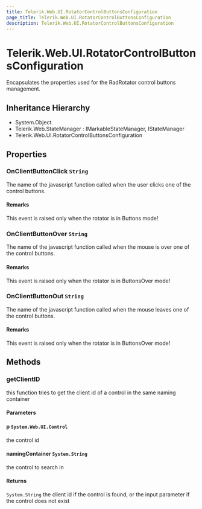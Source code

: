 ```yaml
---
title: Telerik.Web.UI.RotatorControlButtonsConfiguration
page_title: Telerik.Web.UI.RotatorControlButtonsConfiguration
description: Telerik.Web.UI.RotatorControlButtonsConfiguration
---
```


# Telerik.Web.UI.RotatorControlButtonsConfiguration

Encapsulates the properties used for the RadRotator control buttons management.

## Inheritance Hierarchy

* System.Object
* Telerik.Web.StateManager : IMarkableStateManager, IStateManager
* Telerik.Web.UI.RotatorControlButtonsConfiguration

## Properties

###  OnClientButtonClick `String`

The name of the javascript function called when the user clicks one of the control buttons.

#### Remarks
This event is raised only when the rotator is in Buttons mode!

###  OnClientButtonOver `String`

The name of the javascript function called when the mouse is over one of the control buttons.

#### Remarks
This event is raised only when the rotator is in ButtonsOver mode!

###  OnClientButtonOut `String`

The name of the javascript function called when the mouse leaves one of the control buttons.

#### Remarks
This event is raised only when the rotator is in ButtonsOver mode!

## Methods

###  getClientID

this function tries to get the client id of a control in the same naming container

#### Parameters

#### p `System.Web.UI.Control`

the control id

#### namingContainer `System.String`

the control to search in

#### Returns

`System.String` the client id if the control is found, or the input parameter if the control does not exist

